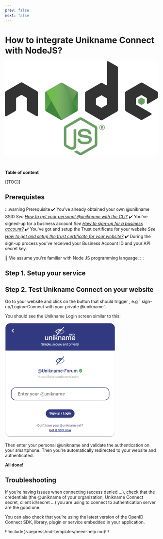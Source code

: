 ```yaml
---
prev: false
next: false 
---
```


# How to integrate Unikname Connect with NodeJS?

<hpicture noshadow>![Node JS](./nodejs-logo-full.png)</hpicture>

<br/>

**Table of content**

[[TOC]]

<hseparator/>

## Prerequistes

:::warning Prerequisite
:heavy_check_mark: You've already obtained your own @unikname SSID
<hbox>_See [How to get your personal @unikname with the CLI?](./howto-get-my-unikname-via-cli)_</hbox>
:heavy_check_mark: You've signed-up for a business account
<hbox>_See [How to sign-up for a business account?](./howto-signup-business-account)_</hbox>
:heavy_check_mark: You've got and setup the Trust certificate for your website
<hbox>_See [How to get and setup the trust certificate for your website?](./howto-get-unikname-trust-certificate-organization)_</hbox>
:heavy_check_mark: During the sign-up process you've received your Business Account ID and your API secret key.

:book: We assume you're familiar with Node JS programming language.
:::

## Step 1. Setup your service 



## Step 2. Test Unikname Connect on your website

Go to your website and click on the button that should trigger <brand name="UNC"/>, e.g ``sign-up/Login` or `Connect with your private @unikname`.

You should see the Unikname Login screen similar to this:

<hpicture>![enter-your-unikname](../../images/unc-enter-unikname.png)</hpicture>

Then enter your personal @unikname and validate the authentication on your smartphone. Then you're automatically redirected to your website and authenticated.

**All done!**

<hseparator/>

## Troubleshooting

If you’re having issues when connecting (access denied ...), check that the credentials (the @unikname of your organization, Unikname Connect secret, client id/secret ...) you are using to connect to <brand name="UNC"/> authentication server are the good one.

You can also check that you’re using the latest version of the OpenID Connect SDK, library, plugin or service embedded in your application.

!!!include(.vuepress/md-templates/need-help.md)!!!

